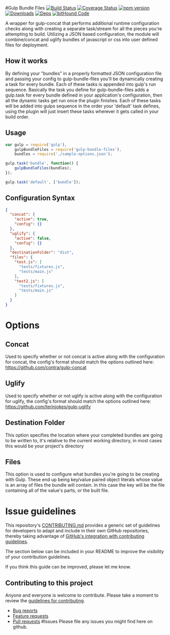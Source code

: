 #Gulp Bundle Files 
[![Build Status](https://travis-ci.org/m4l1c3/gulp-bundle-files.png)](https://travis-ci.org/m4l1c3/gulp-bundle-files) [![Coverage Status](https://coveralls.io/repos/github/m4l1c3/gulp-bundle-files/badge.svg?branch=master)](https://coveralls.io/github/m4l1c3/gulp-bundle-files?branch=master) [![npm version](https://img.shields.io/npm/v/gulp-bundle-files.svg)](https://www.npmjs.com/package/gulp-bundle-files) [![Downloads][downloads-image]][npm-url] [![Deps](https://david-dm.org/m4l1c3/gulp-bundle-files.png)](https://david-dm.org/m4l1c3/gulp-bundle-files) [![bitHound Code](https://www.bithound.io/github/m4l1c3/gulp-bundle-files/badges/code.svg)](https://www.bithound.io/github/m4l1c3/gulp-bundle-files)

A wrapper for gulp-concat that performs additional runtime configuration checks along with creating a separate task/stream for all the pieces you're attempting to build.  Utilizing a JSON based configuration, the module will combine/concat and uglify bundles of javascript or css into user defined files for deployment.

## How it works
By defining your "bundles" in a properly formatted JSON configuration file and passing your config to gulp-bundle-files you'll be dynamically creating a task for every bundle.  Each of these tasks is appended into gulp's run sequence.  Basically the task you define for gulp-bundle-files adds a gulp.task for every bundle defined in your application's configuration, then all the dynamic tasks get run once the plugin finishes.  Each of these tasks will be added into gulps sequence in the order your 'default' task defines, using the plugin will just insert these tasks wherever it gets called in your build order.

## Usage

```js
var gulp = require('gulp'),
    gulpBundleFiles = require('gulp-bundle-files'),
    bundles = require('./sample-options.json');

gulp.task('bundle', function() {
    gulpBundleFiles(bundles);
});

gulp.task('default', ['bundle']);
```

## Configuration Syntax

```json
{
  "concat": {
    "active": true,
    "config": {}
  },
  "uglify": {
    "active": false,
    "config": {}
  },
  "destinationFolder": "dist",
  "files": {
    "test.js": [
      "tests/fixtures.js",
      "tests/main.js"
    ],
    "test2.js": [
      "tests/fixtures.js",
      "tests/main.js"
    ]
  }
}
```

# Options

## Concat
Used to specify whether or not concat is active along with the configuration for concat, the config's format should match the options outlined here: https://github.com/contra/gulp-concat

## Uglify
Used to specify whether or not uglify is active along with the configuration for uglify, the config's format should match the options outlined here: https://github.com/terinjokes/gulp-uglify

## Destination Folder
This option specifies the location where your completed bundles are going to be written to, it's relative to the current working directory, in most cases this would be your project's directory

## Files
This option is used to configure what bundles you're going to be creating with Gulp.  These end up being key/value paired object literals whose value is an array of files the bundle will contain.
In this case the key will be the file containing all of the value's parts, or the built file.

# Issue guidelines

This repository's [CONTRIBUTING.md](CONTRIBUTING.md) provides a generic set of
guidelines for developers to adapt and include in their own GitHub
repositories, thereby taking advantage of [GitHub's integration with
contributing guidelines](https://github.com/blog/1184-contributing-guidelines).

The section below can be included in your README to improve the visibility of
your contribution guidelines.

If you think this guide can be improved, please let me know.


## Contributing to this project

Anyone and everyone is welcome to contribute. Please take a moment to
review the [guidelines for contributing](CONTRIBUTING.md).

* [Bug reports](CONTRIBUTING.md#bugs)
* [Feature requests](CONTRIBUTING.md#features)
* [Pull requests](CONTRIBUTING.md#pull-requests)
#Issues
Please file any issues you might find here on github.


[downloads-image]: https://img.shields.io/npm/dm/gulp-bundle-files.svg
[npm-url]: https://www.npmjs.com/package/gulp-bundle-files
